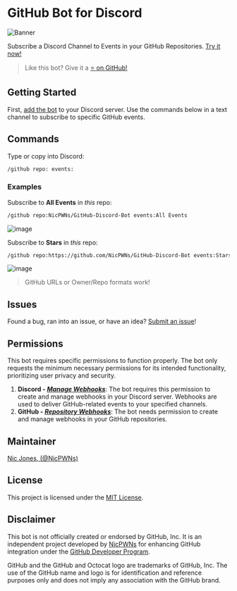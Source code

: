 # GitHub Bot for Discord

![Banner](https://github.com/NicPWNs/GitHub-Discord-Bot/assets/23003787/49c595ee-8b4b-47d1-9eb9-74c69a5ee94a)

Subscribe a Discord Channel to Events in your GitHub Repositories. [Try it now!](https://discord.com/api/oauth2/authorize?client_id=1096576031093174334&permissions=536870912&scope=bot)

> Like this bot? Give it a [⭐ on GitHub!](https://github.com/NicPWNs/github-discord-bot)

## Getting Started

First, [add the bot](https://discord.com/api/oauth2/authorize?client_id=1096576031093174334&permissions=536870912&scope=bot) to your Discord server. Use the commands below in a text channel to subscribe to specific GitHub events.

## Commands

Type or copy into Discord:

```bash
/github repo: events:
```

### Examples

Subscribe to **All Events** in _this_ repo:

```bash
/github repo:NicPWNs/GitHub-Discord-Bot events:All Events
```

![image](https://github.com/NicPWNs/GitHub-Discord-Bot/assets/23003787/9a787c88-5717-40a5-adfb-034c064a5a0e)

Subscribe to **Stars** in _this_ repo:

```bash
/github repo:https://github.com/NicPWNs/GitHub-Discord-Bot events:Stars
```

![image](https://github.com/NicPWNs/GitHub-Discord-Bot/assets/23003787/4605785c-c0e3-457f-bfc2-4af92b0f4498)

> GitHub URLs or Owner/Repo formats work!

## Issues

Found a bug, ran into an issue, or have an idea? [Submit an issue](https://github.com/NicPWNs/GitHub-Discord-Bot/issues/new/choose)!

## Permissions

This bot requires specific permissions to function properly. The bot only requests the minimum necessary permissions for its intended functionality, prioritizing user privacy and security.

1. **Discord - [_Manage Webhooks_](https://discord.com/developers/docs/topics/permissions#permissions)**: The bot requires this permission to create and manage webhooks in your Discord server. Webhooks are used to deliver GitHub-related events to your specified channels.
2. **GitHub - [_Repository Webhooks_](https://docs.github.com/en/rest/authentication/permissions-required-for-github-apps#repository-permissions-for-webhooks)**: The bot needs permission to create and manage webhooks in your GitHub repositories.

## Maintainer

[Nic Jones, (@NicPWNs)](https://github.com/NicPWNs)

## License

This project is licensed under the [MIT License](./LICENSE).

## Disclaimer

This bot is not officially created or endorsed by GitHub, Inc. It is an independent project developed by [NicPWNs](https://github.com/NicPWNs) for enhancing GitHub integration under the [GitHub Developer Program](https://docs.github.com/en/get-started/exploring-integrations/github-developer-program).

GitHub and the GitHub and Octocat logo are trademarks of GitHub, Inc. The use of the GitHub name and logo is for identification and reference purposes only and does not imply any association with the GitHub brand.
